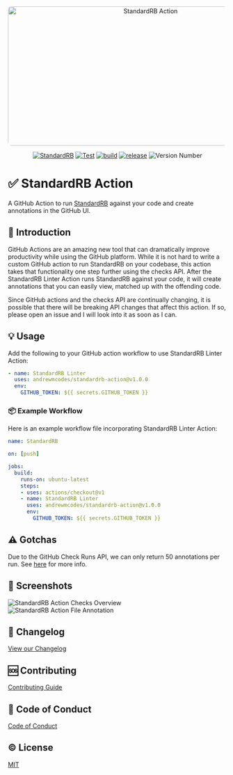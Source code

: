 <div align="center">
  <img width="640" height="320" alt="StandardRB Action" src="screenshots/standardrb-action.png" style="border-radius:0.5rem;">

  [![StandardRB](https://github.com/andrewmcodes/standardrb-action/actions/workflows/standard.yml/badge.svg)](https://github.com/andrewmcodes/standardrb-action/actions/workflows/standard.yml)
  [![Test](https://github.com/andrewmcodes/standardrb-action/actions/workflows/test.yml/badge.svg)](https://github.com/andrewmcodes/standardrb-action/actions/workflows/test.yml)
  [![build](https://github.com/andrewmcodes/standardrb-action/actions/workflows/build.yml/badge.svg)](https://github.com/andrewmcodes/standardrb-action/actions/workflows/build.yml)
  [![release](https://github.com/andrewmcodes/standardrb-action/actions/workflows/release.yml/badge.svg)](https://github.com/andrewmcodes/standardrb-action/actions/workflows/release.yml)
  ![Version Number](https://img.shields.io/static/v1?label=Version&message=v1.0.0&color=blue)
</div>

# :white_check_mark: StandardRB Action

A GitHub Action to run [StandardRB](https://github.com/testdouble/standard) against your code and create annotations in the GitHub UI.

## :page_facing_up: Introduction

GitHub Actions are an amazing new tool that can dramatically improve productivity while using the GitHub platform. While it is not hard to write a custom GitHub action to run StandardRB on your codebase, this action takes that functionality one step further using the checks API. After the StandardRB Linter Action runs StandardRB against your code, it will create annotations that you can easily view, matched up with the offending code.

Since GitHub actions and the checks API are continually changing, it is possible that there will be breaking API changes that affect this action. If so, please open an issue and I will look into it as soon as I can.

## :bulb: Usage

Add the following to your GitHub action workflow to use StandardRB Linter Action:

```yaml
- name: StandardRB Linter
  uses: andrewmcodes/standardrb-action@v1.0.0
  env:
    GITHUB_TOKEN: ${{ secrets.GITHUB_TOKEN }}
```

### :package: Example Workflow

Here is an example workflow file incorporating StandardRB Linter Action:

```yaml
name: StandardRB

on: [push]

jobs:
  build:
    runs-on: ubuntu-latest
    steps:
    - uses: actions/checkout@v1
    - name: StandardRB Linter
      uses: andrewmcodes/standardrb-action@v1.0.0
      env:
        GITHUB_TOKEN: ${{ secrets.GITHUB_TOKEN }}
```

## :warning: Gotchas

Due to the GitHub Check Runs API, we can only return 50 annotations per run. See [here](https://developer.github.com/v3/checks/runs/#output-object) for more info.

## :camera_flash: Screenshots

![StandardRB Action Checks Overview](screenshots/check-overview.png)
![StandardRB Action File Annotation](screenshots/file-annotation.png)

## :bookmark: Changelog

[View our Changelog](/CHANGELOG.md)

## :sos: Contributing

[Contributing Guide](/CONTRIBUTING.md)

## :rotating_light: Code of Conduct

[Code of Conduct](/CODE_OF_CONDUCT.md)

## :copyright: License

[MIT](/LICENSE.md)
